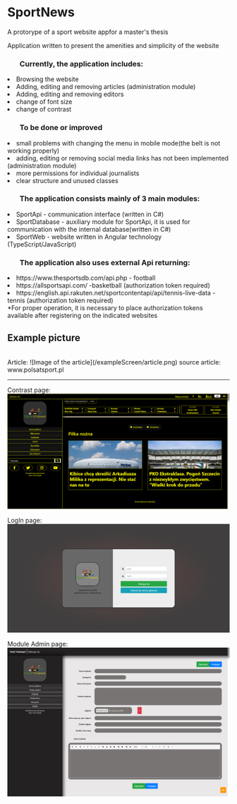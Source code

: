 # SportNews
A protorype of a sport website appfor a master's thesis

Application written to present the amenities and simplicity of the website

### <ul>Currently, the application includes:
<li>Browsing the website</li>
<li>Adding, editing and removing articles (administration module)</li>
<li>Adding, editing and removing editors</li>
<li>change of font size</li>
<li>change of contrast</li>
</ul>

### <ul>To be done or improved
<li>small problems with changing the menu in mobile mode(the belt is not working properly)</li>
<li>adding, editing or removing social media links has not been implemented (administration module)</li>
<li>more permissions for individual journalists</li>
<li>clear structure and unused classes</li>
</ul>

### <ul>The application consists mainly of 3 main modules:
<li>SportApi - communication interface (written in C#) </li>
<li>SportDatabase - auxiliary module for SportApi, it is used for communication with the internal database(written in C#) </li>
<li>SportWeb - website written in Angular technology (TypeScript/JavaScript)
</ul>

### <ul>The application also uses external Api returning:
<li>https://www.thesportsdb.com/api.php - football</li>
<li>https://allsportsapi.com/ -basketball (authorization token required)</li>
<li>https://english.api.rakuten.net/sportcontentapi/api/tennis-live-data -tennis (authorization token required)</li>
</ul>
*For proper operation, it is necessary to place authorization tokens available after registering on the indicated websites

## Example picture
<br>
Article:
![Image of the article](/exampleScreen/article.png)
source article: www.polsatsport.pl
<hr/>

Contrast page:
![Image with contrast page](/exampleScreen/contrast.png)

LogIn page:
![Image with log in page](/exampleScreen/logIn.png)

Module Admin page:
![Image with admin module page](/exampleScreen/moduleAdmin.png)
